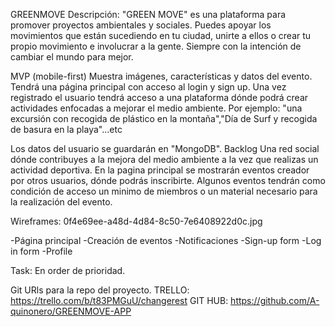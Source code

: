 GREENMOVE Descripción: "GREEN MOVE" es una plataforma para promover proyectos ambientales y sociales. Puedes apoyar los movimientos que están sucediendo en tu ciudad, unirte a ellos o crear tu propio movimiento e involucrar a la gente. Siempre con la intención de cambiar el mundo para mejor.

MVP (mobile-first) Muestra imágenes, características y datos del evento. Tendrá una página principal con acceso al login y sign up. Una vez registrado el usuario tendrá acceso a una plataforma dónde podrá crear actividades enfocadas a mejorar el medio ambiente. Por ejemplo: "una excursión con recogida de plástico en la montaña","Día de Surf y recogida de basura en la playa"...etc

Los datos del usuario se guardarán en "MongoDB". Backlog Una red social dónde contribuyes a la mejora del medio ambiente a la vez que realizas un actividad deportiva. En la pagina principal se mostrarán eventos creador por otros usuarios, dónde podrás inscribirte. Algunos eventos tendrán como condición de acceso un minimo de miembros o un material necesario para la realización del evento.

Wireframes: 0f4e69ee-a48d-4d84-8c50-7e6408922d0c.jpg

-Página principal -Creación de eventos -Notificaciones -Sign-up form -Log in form -Profile

Task: En order de prioridad.

Git URls para la repo del proyecto. TRELLO: https://trello.com/b/t83PMGuU/changerest GIT HUB: https://github.com/A-quinonero/GREENMOVE-APP

